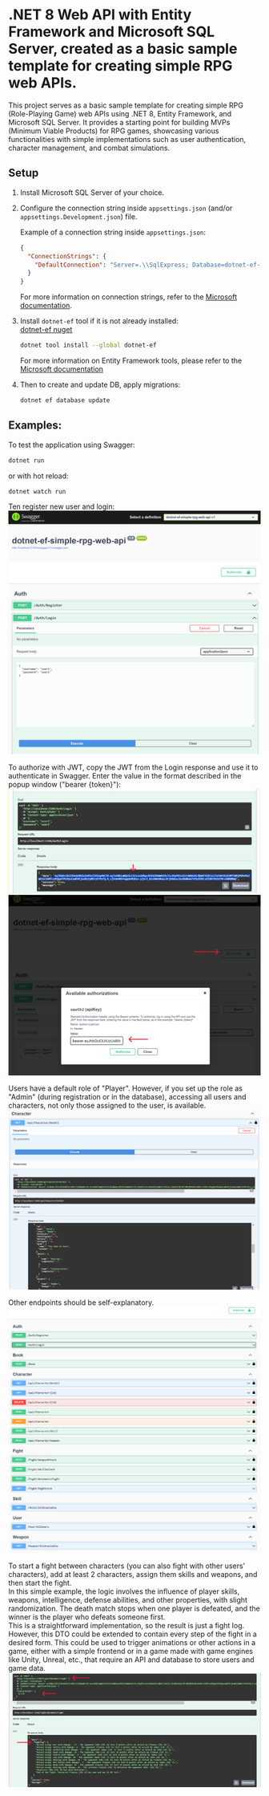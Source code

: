 # .NET 8 Web API with Entity Framework and Microsoft SQL Server, created as a basic sample template for creating simple RPG web APIs.

This project serves as a basic sample template for creating simple RPG (Role-Playing Game) web APIs using .NET 8, Entity Framework, and Microsoft SQL Server. It provides a starting point for building MVPs (Minimum Viable Products) for RPG games, showcasing various functionalities with simple implementations such as user authentication, character management, and combat simulations.

## Setup

1. Install Microsoft SQL Server of your choice.
2. Configure the connection string inside `appsettings.json` (and/or `appsettings.Development.json`) file.

    Example of a connection string inside `appsettings.json`:

    ```json
    {
      "ConnectionStrings": {
        "DefaultConnection": "Server=.\\SqlExpress; Database=dotnet-ef-api-rpg-game; Trusted_Connection=true; TrustServerCertificate=true;"
      }
    }
    ```
    For more information on connection strings, refer to the [Microsoft documentation](https://learn.microsoft.com/en-us/dotnet/api/system.data.sqlclient.sqlconnection.connectionstring?view=dotnet-plat-ext-8.0).

3. Install `dotnet-ef` tool if it is not already installed:  
   [dotnet-ef nuget](https://www.nuget.org/packages/dotnet-ef)
   ```sh
   dotnet tool install --global dotnet-ef
   ```
    For more information on Entity Framework tools, please refer to the [Microsoft documentation](https://learn.microsoft.com/en-us/ef/core/cli/dotnet)
   
5. Then to create and update DB, apply migrations:
   ```sh
   dotnet ef database update
   ```

## Examples:
To test the application using Swagger:
   ```sh
   dotnet run
   ```
or with hot reload:
   ```sh
   dotnet watch run
   ```
Ten register new user and login:
![Screenshot Login Request](Demo/Screenshot_Login1.png)

To authorize with JWT, copy the JWT from the Login response and use it to authenticate in Swagger. Enter the value in the format described in the popup window ("bearer {token}"):
![Screenshot JWT](Demo/Screenshot_Login2.png)
![Screenshot JWT bearer Authentication](Demo/Screenshot_Login3.png)

Users have a default role of "Player". However, if you set up the role as "Admin" (during registration or in the database), accessing all users and characters, not only those assigned to the user, is available.
![Screenshot Get All Characters Request](Demo/Screenshot_GetAllCharacters.png)

Other endpoints should be self-explanatory.
![Screenshot Swagger](Demo/Screenshot_Swagger.png)

To start a fight between characters (you can also fight with other users' characters), add at least 2 characters, assign them skills and weapons, and then start the fight.  
In this simple example, the logic involves the influence of player skills, weapons, intelligence, defense abilities, and other properties, with slight randomization. The death match stops when one player is defeated, and the winner is the player who defeats someone first.  
This is a straightforward implementation, so the result is just a fight log. However, this DTO could be extended to contain every step of the fight in a desired form. This could be used to trigger animations or other actions in a game, either with a simple frontend or in a game made with game engines like Unity, Unreal, etc., that require an API and database to store users and game data.   
![Screenshot Example of fight log](Demo/Screenshot_FightLog.png)
